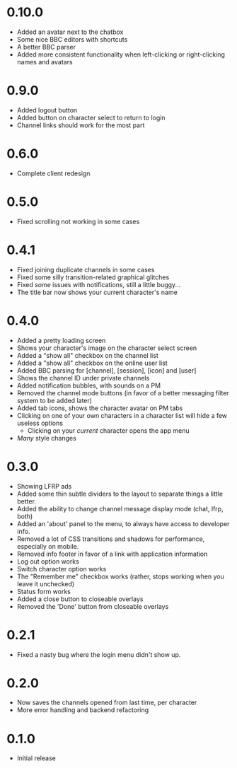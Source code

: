 # 0.10.0
- Added an avatar next to the chatbox
- Some nice BBC editors with shortcuts
- A better BBC parser
- Added more consistent functionality when left-clicking or right-clicking names and avatars

# 0.9.0
- Added logout button
- Added button on character select to return to login
- Channel links should work for the most part

# 0.6.0
- Complete client redesign

# 0.5.0
- Fixed scrolling not working in some cases

# 0.4.1
- Fixed joining duplicate channels in some cases
- Fixed some silly transition-related graphical glitches
- Fixed _some_ issues with notifications, still a little buggy...
- The title bar now shows your current character's name

# 0.4.0
- Added a pretty loading screen
- Shows your character's image on the character select screen
- Added a "show all" checkbox on the channel list
- Added a "show all" checkbox on the online user list
- Added BBC parsing for [channel], [session], [icon] and [user]
- Shows the channel ID under private channels
- Added notification bubbles, with sounds on a PM
- Removed the channel mode buttons (in favor of a better messaging filter system to be added later)
- Added tab icons, shows the character avatar on PM tabs
- Clicking on one of your own characters in a character list will hide a few useless options
  - Clicking on your _current_ character opens the app menu
- _Many_ style changes

# 0.3.0
- Showing LFRP ads
- Added some thin subtle dividers to the layout to separate things a little better.
- Added the ability to change channel message display mode (chat, lfrp, both)
- Added an 'about' panel to the menu, to always have access to developer info.
- Removed a lot of CSS transitions and shadows for performance, especially on mobile.
- Removed info footer in favor of a link with application information
- Log out option works
- Switch character option works
- The "Remember me" checkbox works (rather, stops working when you leave it unchecked)
- Status form works
- Added a close button to closeable overlays
- Removed the 'Done' button from closeable overlays

# 0.2.1
- Fixed a nasty bug where the login menu didn't show up.

# 0.2.0
- Now saves the channels opened from last time, per character
- More error handling and backend refactoring

# 0.1.0
- Initial release
